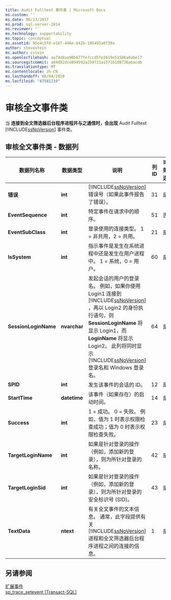 ```yaml
---
title: Audit Fulltext 事件类 | Microsoft Docs
ms.custom: ''
ms.date: 06/13/2017
ms.prod: sql-server-2014
ms.reviewer: ''
ms.technology: supportability
ms.topic: conceptual
ms.assetid: 95e4c5fd-e16f-446e-b42b-105495a8f39a
author: stevestein
ms.author: sstein
ms.openlocfilehash: aa74d8aa90b677fe7ccd5fe2619e51506a0abe17
ms.sourcegitcommit: ad4d92dce894592a259721a1571b1d8736abacdb
ms.translationtype: MT
ms.contentlocale: zh-CN
ms.lasthandoff: 08/04/2020
ms.locfileid: "87581210"
---
```

# <a name="audit-fulltext-event-class"></a>审核全文事件类
  当 **连接到全文筛选器后台程序进程并与之通信时，会出现** Audit Fulltext [!INCLUDE[ssNoVersion](../../includes/ssnoversion-md.md)] 事件类。  
  
## <a name="audit-fulltext-event-class-data-columns"></a>审核全文事件类 - 数据列  
  
|数据列名称|数据类型|说明|列 ID|可筛选|  
|----------------------|---------------|-----------------|---------------|----------------|  
|**错误**|**int**|[!INCLUDE[ssNoVersion](../../includes/ssnoversion-md.md)] 错误号（如果此事件报告了错误）。|31|是|  
|**EventSequence**|**int**|特定事件在请求中的顺序。|51|否|  
|**EventSubClass**|**int**|登录使用的连接类型。 1 = 非共用，2 = 共用。|21|是|  
|**IsSystem**|**int**|指示事件是发生在系统进程中还是发生在用户进程中。 1 = 系统，0 = 用户。|60|是|  
|**SessionLoginName**|**nvarchar**|发起会话的用户的登录名。 例如，如果你使用 Login1 连接到 [!INCLUDE[ssNoVersion](../../includes/ssnoversion-md.md)] ，再以 Login2 的身份执行语句，则 **SessionLoginName** 将显示 Login1，而 **LoginName** 将显示 Login2。 此列将同时显示 [!INCLUDE[ssNoVersion](../../includes/ssnoversion-md.md)] 登录名和 Windows 登录名。|64|是|  
|**SPID**|**int**|发生该事件的会话的 ID。|12|是|  
|**StartTime**|**datetime**|该事件（如果存在）的启动时间。|14|是|  
|**Success**|**int**|1 = 成功。 0 = 失败。 例如，值为 1 时表示权限检查成功；值为 0 时表示权限检查失败。|23|是|  
|**TargetLoginName**|**int**|如果是针对登录的操作（例如，添加新的登录），则为所针对登录的名称。|42|是|  
|**TargetLoginSid**|**int**|如果是针对登录的操作（例如，添加新的登录），则为所针对登录的安全标识号 (SID)。|43|是|  
|**TextData**|**ntext**|有关全文事件的文本信息。 通常，此字段提供有关 [!INCLUDE[ssNoVersion](../../includes/ssnoversion-md.md)] 进程和全文筛选器后台程序进程之间的连接的信息。|1|是|  
  
## <a name="see-also"></a>另请参阅  
 [扩展事件](../extended-events/extended-events.md)   
 [sp_trace_setevent (Transact-SQL)](/sql/relational-databases/system-stored-procedures/sp-trace-setevent-transact-sql)  
  
  
